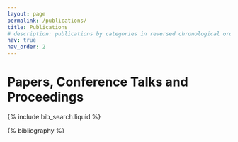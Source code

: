 ```yaml
---
layout: page
permalink: /publications/
title: Publications
# description: publications by categories in reversed chronological order. generated by jekyll-scholar.
nav: true
nav_order: 2
---
```


# Papers, Conference Talks and Proceedings

<!-- _pages/publications.md -->

<!-- Bibsearch Feature -->

{% include bib_search.liquid %}

<div class="publications">

{% bibliography %}

</div>
